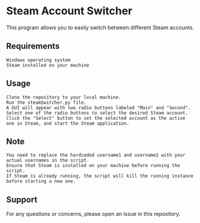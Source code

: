# Steam Account Switcher

This program allows you to easily switch between different Steam accounts.
## Requirements

    Windows operating system
    Steam installed on your machine

## Usage

    Clone the repository to your local machine.
    Run the steamSwitcher.py file.
    A GUI will appear with two radio buttons labeled "Main" and "Second".
    Select one of the radio buttons to select the desired Steam account.
    Click the "Select" button to set the selected account as the active one in Steam, and start the Steam application.

## Note

    You need to replace the hardcoded username1 and username2 with your actual usernames in the script.
    Ensure that Steam is installed on your machine before running the script.
    If Steam is already running, the script will kill the running instance before starting a new one.

## Support

For any questions or concerns, please open an issue in this repository.

